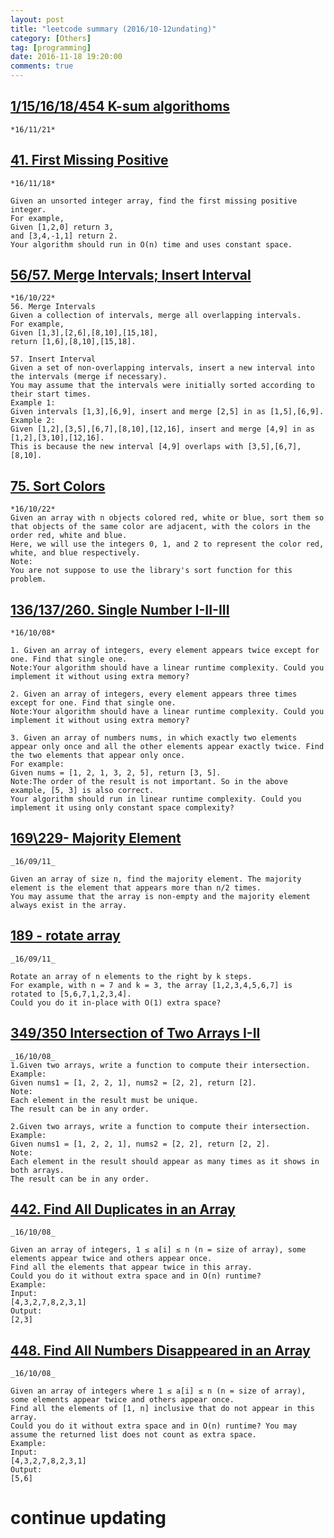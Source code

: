 ```yaml
---
layout: post
title: "leetcode summary (2016/10-12undating)"
category: [Others]
tag: [programming]
date: 2016-11-18 19:20:00
comments: true
---
```


## <a href="http://blog.csdn.net/alivirus/article/details/53265929">1/15/16/18/454 K-sum algorithoms</a>
    *16/11/21*
    
## <a href="http://blog.csdn.net/alivirus/article/details/53221481">41. First Missing Positive</a>
    *16/11/18*
    
    Given an unsorted integer array, find the first missing positive integer.
    For example,
    Given [1,2,0] return 3,
    and [3,4,-1,1] return 2.
    Your algorithm should run in O(n) time and uses constant space.
    
<!-- more -->
## <a href="http://blog.csdn.net/alivirus/article/details/53282647">56/57. Merge Intervals; Insert Interval</a>
    *16/10/22*
    56. Merge Intervals
    Given a collection of intervals, merge all overlapping intervals.
    For example,
    Given [1,3],[2,6],[8,10],[15,18],
    return [1,6],[8,10],[15,18].
    
    57. Insert Interval
    Given a set of non-overlapping intervals, insert a new interval into the intervals (merge if necessary).
    You may assume that the intervals were initially sorted according to their start times.
    Example 1:
    Given intervals [1,3],[6,9], insert and merge [2,5] in as [1,5],[6,9].
    Example 2:
    Given [1,2],[3,5],[6,7],[8,10],[12,16], insert and merge [4,9] in as [1,2],[3,10],[12,16].
    This is because the new interval [4,9] overlaps with [3,5],[6,7],[8,10].
    
## <a href="http://blog.csdn.net/alivirus/article/details/53283318">75. Sort Colors</a>
    *16/10/22*
    Given an array with n objects colored red, white or blue, sort them so that objects of the same color are adjacent, with the colors in the order red, white and blue.
    Here, we will use the integers 0, 1, and 2 to represent the color red, white, and blue respectively.
    Note:
    You are not suppose to use the library's sort function for this problem.
    
## <a href="http://blog.csdn.net/alivirus/article/details/52754071">136/137/260. Single Number I-II-III</a>
    *16/10/08*
    
    1. Given an array of integers, every element appears twice except for one. Find that single one.
    Note:Your algorithm should have a linear runtime complexity. Could you implement it without using extra memory?
    
    2. Given an array of integers, every element appears three times except for one. Find that single one.
    Note:Your algorithm should have a linear runtime complexity. Could you implement it without using extra memory?
    
    3. Given an array of numbers nums, in which exactly two elements appear only once and all the other elements appear exactly twice. Find the two elements that appear only once.
    For example:
    Given nums = [1, 2, 1, 3, 2, 5], return [3, 5].
    Note:The order of the result is not important. So in the above example, [5, 3] is also correct.
    Your algorithm should run in linear runtime complexity. Could you implement it using only constant space complexity?
    
## <a href="http://blog.csdn.net/alivirus/article/details/52503910">169\229- Majority Element</a>
    _16/09/11_
    
    Given an array of size n, find the majority element. The majority element is the element that appears more than n/2 times.
    You may assume that the array is non-empty and the majority element always exist in the array.

## <a href="http://blog.csdn.net/alivirus/article/details/52504463">189 - rotate array</a>
    _16/09/11_
    
    Rotate an array of n elements to the right by k steps.
    For example, with n = 7 and k = 3, the array [1,2,3,4,5,6,7] is rotated to [5,6,7,1,2,3,4].
    Could you do it in-place with O(1) extra space?

## <a href="http://blog.csdn.net/alivirus/article/details/52756000">349/350 Intersection of Two Arrays I-II</a>
    _16/10/08_
    1.Given two arrays, write a function to compute their intersection.
    Example:
    Given nums1 = [1, 2, 2, 1], nums2 = [2, 2], return [2].
    Note:
    Each element in the result must be unique.
    The result can be in any order.
    
    2.Given two arrays, write a function to compute their intersection.
    Example:
    Given nums1 = [1, 2, 2, 1], nums2 = [2, 2], return [2, 2].
    Note:
    Each element in the result should appear as many times as it shows in both arrays.
    The result can be in any order.

## <a href="http://blog.csdn.net/alivirus/article/details/53219789">442. Find All Duplicates in an Array</a>
    _16/10/08_
    
    Given an array of integers, 1 ≤ a[i] ≤ n (n = size of array), some elements appear twice and others appear once.
    Find all the elements that appear twice in this array.
    Could you do it without extra space and in O(n) runtime?
    Example:
    Input:
    [4,3,2,7,8,2,3,1]
    Output:
    [2,3]
    
## <a href="http://blog.csdn.net/alivirus/article/details/53221391">448. Find All Numbers Disappeared in an Array</a>
    _16/10/08_
    
    Given an array of integers where 1 ≤ a[i] ≤ n (n = size of array), some elements appear twice and others appear once.
    Find all the elements of [1, n] inclusive that do not appear in this array.
    Could you do it without extra space and in O(n) runtime? You may assume the returned list does not count as extra space.
    Example:
    Input:
    [4,3,2,7,8,2,3,1]
    Output:
    [5,6]

# **continue updating**

